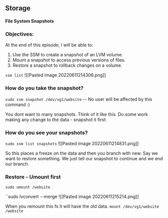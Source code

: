 ## Storage

#### File System Snapshots

### Objectives:

At the end of this episode, I will be able to:

1. Use the SSM to create a snapshot of an LVM volume.
2. Mount a snapshot to access previous versions of files.
3. Restore a snapshot to rollback changes on a volume.

`ssm list`
![[Pasted image 20220611214306.png]]

### How do you take the snapshot?

`sudo ssm snapshot /dev/vg1/website` -- No user will be affected by this command :)

You dont want to many snapshots. Think of it like this. Do some work making any change to the data - snapshot it first

### How do you see your snapshots?

`sudo ssm list snapshots`
![[Pasted image 20220611214831.png]]

So this places a freeze on the data and then you branch with new. Say we want to restore something. We just tell our snapshot to continue and we end our branch.

### Restore - Umount first

`sudo umount /website`

``sudo lvconvert --merge <name of snapshot>
![[Pasted image 20220611215214.png]]

When you remount this fs it will have the old data.
`mount /dev/vg1/website /website`
